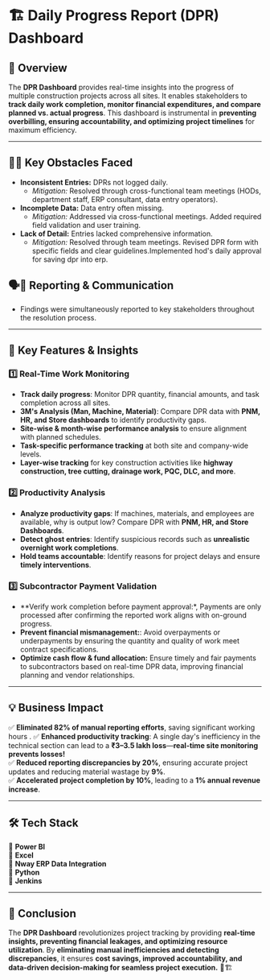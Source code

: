 # 🏗️ Daily Progress Report (DPR) Dashboard  

## 🚀 Overview  
The **DPR Dashboard** provides real-time insights into the progress of multiple construction projects across all sites. It enables stakeholders to **track daily work completion, monitor financial expenditures, and compare planned vs. actual progress**. This dashboard is instrumental in **preventing overbilling, ensuring accountability, and optimizing project timelines** for maximum efficiency.  

---------------------------------------------------------------------------------------------------------

## 🧗‍♂️ **Key Obstacles Faced** 
- **Inconsistent Entries:** DPRs not logged daily.
    *   *Mitigation:* Resolved through cross-functional team meetings (HODs, department staff, ERP consultant, data entry operators).
- **Incomplete Data:** Data entry often missing.
    *   *Mitigation:* Addressed via cross-functional meetings. Added required field validation and user training.
- **Lack of Detail:** Entries lacked comprehensive information. 
    *   *Mitigation:* Resolved through team meetings. Revised DPR form with specific fields and clear guidelines.Implemented hod's daily approval for saving dpr into erp.


## 🗣️📝 Reporting & Communication 
- Findings were simultaneously reported to key stakeholders throughout the resolution process.


---------------------------------------------------------------------------------------------------------

## 🎯 **Key Features & Insights**  

### 1️⃣ **Real-Time Work Monitoring**  
- **Track daily progress**: Monitor DPR quantity, financial amounts, and task completion across all sites.
- **3M's Analysis (Man, Machine, Material)**: Compare DPR data with **PNM, HR, and Store dashboards** to identify productivity gaps.    
- **Site-wise & month-wise performance analysis** to ensure alignment with planned schedules.  
- **Task-specific performance tracking** at both site and company-wide levels.  
- **Layer-wise tracking** for key construction activities like **highway construction, tree cutting, drainage work, PQC, DLC, and more**.  

### 2️⃣ **Productivity Analysis**  
- **Analyze productivity gaps**: If machines, materials, and employees are available, why is output low? Compare DPR with **PNM, HR, and Store Dashboards**.  
- **Detect ghost entries**: Identify suspicious records such as **unrealistic overnight work completions**.  
- **Hold teams accountable**: Identify reasons for project delays and ensure **timely interventions**.  

### 3️⃣ **Subcontractor Payment Validation**  
- **Verify work completion before payment approval:*, Payments are only processed after confirming the reported work aligns with on-ground progress.
- **Prevent financial mismanagement:**: Avoid overpayments or underpayments by ensuring the quantity and quality of work meet contract specifications.
- **Optimize cash flow & fund allocation:** Ensure timely and fair payments to subcontractors based on real-time DPR data, improving financial planning and vendor relationships.


---------------------------------------------------------------------------------------------------------

## 💡 **Business Impact**  
✅ **Eliminated 82% of manual reporting efforts**, saving significant working hours . 
✅ **Enhanced productivity tracking**: A single day's inefficiency in the technical section can lead to a **₹3–3.5 lakh loss**—**real-time site monitoring prevents losses!**  
✅ **Reduced reporting discrepancies by 20%**, ensuring accurate project updates and reducing material wastage by **9%**.   
✅ **Accelerated project completion by 10%**, leading to a **1% annual revenue increase**.  

---------------------------------------------------------------------------------------------------------
## 🛠 **Tech Stack**  
🔹 **Power BI**  
🔹 **Excel**  
🔹 **Nway ERP Data Integration**  
🔹 **Python**  
🔹 **Jenkins**  

---------------------------------------------------------------------------------------------------------
## 📌 **Conclusion**  
The **DPR Dashboard** revolutionizes project tracking by providing **real-time insights, preventing financial leakages, and optimizing resource utilization**. By **eliminating manual inefficiencies and detecting discrepancies**, it ensures **cost savings, improved accountability, and data-driven decision-making for seamless project execution.** 🚀🏗️  
